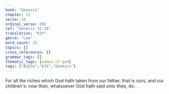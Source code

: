 ```yaml
---
book: "Genesis"
chapter: 31
verse: 16
ordinal_verse: 890
ref: "Genesis 31:16"
translation: "KJV"
genre: "Law"
word_count: 26
topics: []
cross_references: []
grammar_tags: []
thematic_tags: [names-of-god]
tags: ["Bible","KJV","Genesis"]
---
```

For all the riches which God hath taken from our father, that is ours, and our children's: now then, whatsoever God hath said unto thee, do.
